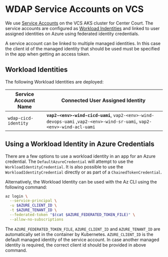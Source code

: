# WDAP Service Accounts on VCS

We use [Service Accounts](https://kubernetes.io/docs/concepts/security/service-accounts/)
on the VCS AKS cluster for Center Court. The service accounts are configured as
[Workload Indentities](https://learn.microsoft.com/en-us/azure/aks/workload-identity-overview?tabs=dotnet)
and linked to user assigned identities on Azure using federated identity
credentials.

A service account can be linked to multiple managed identities. In this case the
client id of the managed identity that should be used must be specified in the
app when getting an access token.

## Workload Identities

The following Workload Identities are deployed:

| Service Account Name | Connected User Assigned Identity |
| --- | --- |
| `wdap-cicd-identity` | **`vap2-<env>-wind-cicd-uami`**, `vap2-<env>-wind-devops-uami` ,`vap2-<env>-wind-sr-uami`, `vap2-<env>-wind-acl-uami` |

## Using a Workload Identity in Azure Credentials

There are a few options to use a workload identity in an app for an Azure
credential. The `DefaultAzureCredential` will attempt to use the
`WorkloadIdentityCredential`. It is also possible to use the
`WorkloadIdentityCredential` directly or as part of a `ChainedTokenCredential`.

Alternatively, the Workload Identity can be used with the Az CLI using the
following command:

``` bash
az login \
  --service-principal \
  -u $AZURE_CLIENT_ID \
  -t $AZURE_TENANT_ID \
  --federated-token "$(cat $AZURE_FEDERATED_TOKEN_FILE)" \
  --allow-no-subscriptions
```

The `AZURE_FEDERATED_TOKEN_FILE`, `AZURE_CLIENT_ID` and `AZURE_TENANT_ID` are
automatically set in the container by Kubernetes. `AZURE_CLIENT_ID` is the
default managed identity of the service account. In case another managed
identity is required, the correct client id should be provided in above command.

